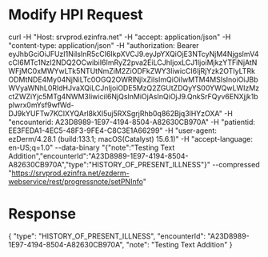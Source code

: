 # Modify HPI Request
curl -H "Host: srvprod.ezinfra.net" -H "accept: application/json" -H "content-type: application/json" -H "authorization: Bearer eyJhbGciOiJFUzI1NiIsInR5cCI6IkpXVCJ9.eyJpYXQiOjE3NTcyNjM4NjgsImV4cCI6MTc1NzI2NDQ2OCwibiI6ImRyZ2pva2EiLCJhIjoxLCJ1IjoiMjkzYTFiNjAtNWFjMC0xMWYwLTk5NTUtNmZiM2ZiODFkZWY3IiwicCI6IjRjYzk2OTIyLTRkODMtNDE4My04NjNiLTc0OGQ2OWRlNjIxZiIsImQiOiIwMTM4MSIsInoiOiJBbWVyaWNhL0RldHJvaXQiLCJnIjoiODE5MzQ2ZGUtZDQyYS00YWQwLWIzMzctZWZiYjc5MTg4NWM3IiwiciI6NjQsInMiOjAsInQiOjJ9.QnkSrFQyv6ENXjjk1bplwrx0mYsf9wfWd-DJ9kYUFTw7KClXYQArl8kXI5uj5RXSgrjRhb0q862Bjq3lHYzOXA" -H "encounterid: A23D8989-1E97-4194-8504-A82630CB970A" -H "patientid: EE3FEDA1-4EC5-48F3-9FE4-C8C3E1A66299" -H "user-agent: ezDerm/4.28.1 (build:133.1; macOS(Catalyst) 15.6.1)" -H "accept-language: en-US;q=1.0" --data-binary "{\"note\":\"Testing Text Addition\",\"encounterId\":\"A23D8989-1E97-4194-8504-A82630CB970A\",\"type\":\"HISTORY_OF_PRESENT_ILLNESS\"}" --compressed "https://srvprod.ezinfra.net/ezderm-webservice/rest/progressnote/setPNInfo"

# Response
{
	"type": "HISTORY_OF_PRESENT_ILLNESS",
	"encounterId": "A23D8989-1E97-4194-8504-A82630CB970A",
	"note": "Testing Text Addition"
}